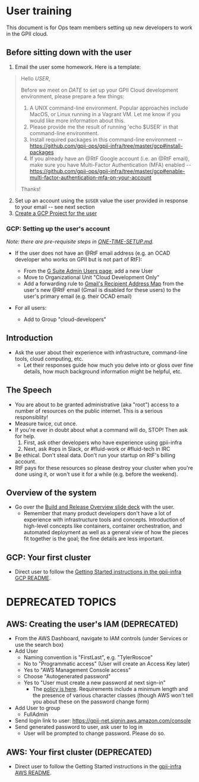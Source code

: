 # User training

This document is for Ops team members setting up new developers to work in the GPII cloud.

## Before sitting down with the user

1. Email the user some homework. Here is a template:
> Hello _USER_,
>
> Before we meet on _DATE_ to set up your GPII Cloud development environment, please prepare a few things:
>
> 1. A UNIX command-line environment. Popular approaches include MacOS, or Linux running in a Vagrant VM. Let me know if you would like more information about this.
> 1. Please provide me the result of running 'echo $USER' in that command-line environment.
> 1. Install required packages in this command-line environment -- https://github.com/gpii-ops/gpii-infra/tree/master/gcp#install-packages 
> 1. If you already have an @RtF Google account (i.e. an @RtF email), make sure you have Multi-Factor Authentication (MFA) enabled -- https://github.com/gpii-ops/gpii-infra/tree/master/gcp#enable-multi-factor-authentication-mfa-on-your-account
>
>Thanks!
2. Set up an account using the `$USER` value the user provided in response to your email -- see next section
3. [Create a GCP Project for the user](./common/README.md#adding-a-dev-project)

### GCP: Setting up the user's account

_Note: there are pre-requisite steps in [ONE-TIME-SETUP.md](ONE-TIME-SETUP.md)._

* If the user does not have an @RtF email address (e.g. an OCAD developer who works on GPII but is not part of RtF):
   * From the [G Suite Admin Users page](https://admin.google.com/u/1/ac/users), add a new User
   * Move to Organizational Unit "Cloud Development Only"
   * Add a forwarding rule to [Gmail's Recipient Address Map](https://support.google.com/a/answer/4524505?hl=en) from the user's new @RtF email (Gmail is disabled for these users) to the user's primary email (e.g. their OCAD email)

* For all users:
   * Add to Group "cloud-developers"

## Introduction

* Ask the user about their experience with infrastructure, command-line tools, cloud computing, etc.
   * Let their responses guide how much you delve into or gloss over fine details, how much background information might be helpful, etc.

## The Speech

* You are about to be granted administrative (aka "root") access to a number of resources on the public internet. This is a serious responsiblity!
* Measure twice, cut once.
* If you're ever in doubt about what a command will do, STOP! Then ask for help.
   1. First, ask other developers who have experience using gpii-infra
   1. Next, ask #ops in Slack, or #fluid-work or #fluid-tech in IRC
* Be ethical. Don't steal data. Don't run your startup on RtF's billing account.
* RtF pays for these resources so please destroy your cluster when you're done using it, or won't use it for a while (e.g. before the weekend).

## Overview of the system

* Go over the [Build and Release Overview slide deck](https://docs.google.com/presentation/d/1l8qQEvFaml_qgc0fynHScVhWseu0loytcYaFP_m0tBs/edit#slide=id.g3150fb0231_0_0) with the user.
   * Remember that many product developers don't have a lot of experience with infrastructure tools and concepts. Introduction of high-level concepts like containers, container orchestration, and automated deployment as well as a general view of how the pieces fit together is the goal; the fine details are less important.

## GCP: Your first cluster
* Direct user to follow the [Getting Started instructions in the gpii-infra GCP README](gcp/README.md#getting-started).

# DEPRECATED TOPICS

## AWS: Creating the user's IAM (DEPRECATED)
* From the AWS Dashboard, navigate to IAM controls (under Services or use the search box)
* Add User
   * Naming convention is "FirstLast", e.g. "TylerRoscoe"
   * No to "Programmatic access" (User will create an Access Key later)
   * Yes to "AWS Management Console access"
   * Choose "Autogenerated password"
   * Yes to "User must create a new password at next sign-in"
      * The [policy is here](https://console.aws.amazon.com/iam/home?region=us-east-2#/account_settings). Requirements include a minimum length and the presence of various character classes (though AWS won't tell you about these on the password change form)
* Add User to group
   * FullAdmin
* Send login link to user: https://gpii-net.signin.aws.amazon.com/console
* Send generated password to user, ask user to log in
   * User will be prompted to change password. Please do so.

## AWS: Your first cluster (DEPRECATED)
* Direct user to follow the Getting Started instructions in the [gpii-infra AWS README](aws/README.md).
